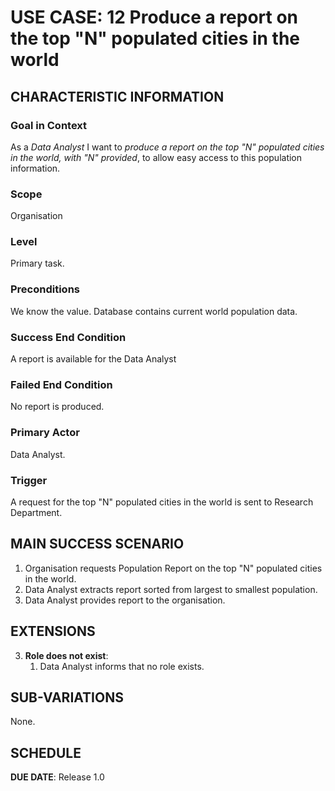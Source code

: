 # USE CASE: 12 Produce a report on the top "N" populated cities in the world

## CHARACTERISTIC INFORMATION

### Goal in Context

As a *Data Analyst* I want to *produce a report on the top "N" populated cities in the world, with "N" provided*, to allow easy access to this population information.

### Scope

Organisation

### Level

Primary task.

### Preconditions

We know the value.  Database contains current world population data.

### Success End Condition

A report is available for the Data Analyst

### Failed End Condition

No report is produced.

### Primary Actor

Data Analyst.

### Trigger

A request for the top "N" populated cities in the world is sent to Research Department.

## MAIN SUCCESS SCENARIO

1. Organisation requests Population Report on the top "N" populated cities in the world.
2. Data Analyst extracts report sorted from largest to smallest population.
3. Data Analyst provides report to the organisation.


## EXTENSIONS

3. **Role does not exist**:
    1. Data Analyst informs that no role exists.

## SUB-VARIATIONS

None.

## SCHEDULE

**DUE DATE**: Release 1.0
